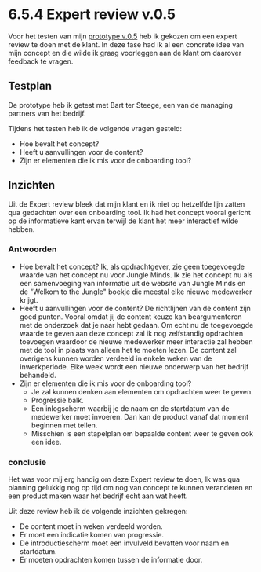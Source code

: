 # 6.5.4 Expert review v.0.5

Voor het testen van mijn [prototype v.0.5](../4.-ontwerpfase/prototype-v0.6.md) heb ik gekozen om een expert review te doen met de klant. In deze fase had ik al een concrete idee van mijn concept en die wilde ik graag voorleggen aan de klant om daarover feedback te vragen.

## Testplan 

De prototype heb ik getest met Bart ter Steege, een van de managing partners van het bedrijf. 

Tijdens het testen heb ik de volgende vragen gesteld:

* Hoe bevalt het concept?
* Heeft u aanvullingen voor de content?
* Zijn er elementen die ik mis voor de onboarding tool?

## Inzichten

Uit de Expert review bleek dat mijn klant en ik niet op hetzelfde lijn zatten qua gedachten over een onboarding tool. Ik had het concept vooral gericht op de informatieve kant ervan terwijl de klant het meer interactief wilde hebben. 

### Antwoorden 

* Hoe bevalt het concept? Ik, als opdrachtgever, zie geen toegevoegde waarde van het concept nu voor Jungle Minds. Ik zie het concept nu als een samenvoeging van informatie uit de website van Jungle Minds en de "Welkom to the Jungle" boekje die meestal elke nieuwe medewerker krijgt.  
* Heeft u aanvullingen voor de content? De richtlijnen van de content zijn goed punten. Vooral omdat jij de content keuze kan beargumenteren met de onderzoek dat je naar hebt gedaan. Om echt nu de toegevoegde waarde te geven aan deze concept zal ik nog zelfstandig opdrachten toevoegen waardoor de nieuwe medewerker meer interactie zal hebben met de tool in plaats van alleen het te moeten lezen. De content zal overigens kunnen worden verdeeld in enkele weken van de inwerkperiode. Elke week wordt een nieuwe onderwerp van het bedrijf behandeld.  
* Zijn er elementen die ik mis voor de onboarding tool?
  * Je zal kunnen denken aan elementen om opdrachten weer te geven. 
  * Progressie balk.
  * Een inlogscherm waarbij je de naam en de startdatum van de medewerker moet invoeren. Dan kan de product vanaf dat moment beginnen met tellen.
  * Misschien is een stapelplan om bepaalde content weer te geven ook een idee.  

### conclusie

Het was voor mij erg handig om deze Expert review te doen, Ik was qua planning gelukkig nog op tijd om nog van concept te kunnen veranderen en een product maken waar het bedrijf echt aan wat heeft. 

Uit deze review heb ik de volgende inzichten gekregen:

* De content moet in weken verdeeld worden.
* Er moet een indicatie komen van progressie.
* De introductiescherm moet een invulveld bevatten voor naam en startdatum.
* Er moeten opdrachten komen tussen de informatie door.

